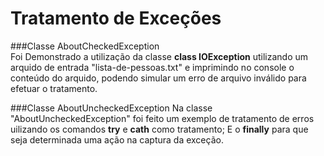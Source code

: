 # **Tratamento de Exceções**

###Classe AboutCheckedException  
Foi Demonstrado a utilização da classe **class IOException** utilizando um
arquido de entrada "lista-de-pessoas.txt" e imprimindo no console o conteúdo
do arquido, podendo simular um erro de arquivo inválido para efetuar o tratamento.

###Classe AboutUncheckedException
Na classe "AboutUncheckedException" foi feito um exemplo de tratamento de erros
uilizando os comandos **try** e **cath** como tratamento;
E o **finally** para que seja determinada uma ação na captura da exceção. 

 

